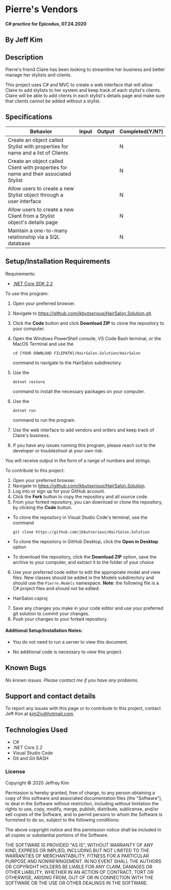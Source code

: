 # Pierre's Vendors

#### C# practice for Epicodus, 07.24.2020

## By Jeff Kim

## Description

Pierre's friend Claire has been looking to streamline her business and better manage her stylists and clients.

This project uses C# and MVC to create a web interface that will allow Claire to add stylists to her system and keep track of each stylist's clients. Claire will be able to add clients in each stylist's details page and make sure that clients cannot be added without a stylist. 

## Specifications

| Behavior | Input | Output |  Completed(Y/N?)  |
| -------- | ----- | ------ | -------- |
| Create an object called Stylist with properties for name and a list of Clients |  |  | N |
| Create an object called Client with properties for name and their associated Stylist | | | N |
| Allow users to create a new Stylist object through a user interface |  |  | N |
| Allow users to create a new Client from a Stylist object's details page |  |  | N |
| Maintain a one-to-many relationship via a SQL database | | | N |

## Setup/Installation Requirements

Requirements:
* [.NET Core SDK 2.2](https://dotnet.microsoft.com/download/thank-you/dotnet-sdk-2.2.203-windows-x64-installer)

To use this program:

1. Open your preferred browser.
2. Navigate to https://github.com/jkbutserious/HairSalon.Solution.git.
3. Click the **Code** button and click **Download ZIP** to clone the repository to your computer.
4. Open the Windows PowerShell console, VS Code Bash terminal, or the MacOS Terminal and use the 
    
    ```cd [YOUR DOWNLOAD FILEPATH]/HairSalon.Solution/HairSalon```
    
    command to navigate to the HairSalon subdirectory.
5. Use the 

    ```dotnet restore```

    command to install the necessary packages on your computer.

6. Use the 

    ```dotnet run```

    command to run the program.

7. Use the web interface to add vendors and orders and keep track of Claire's business.

8. If you have any issues running this program, please reach out to the developer or troubleshoot at your own risk.

You will receive output in the form of a range of numbers and strings.

To contribute to this project:

1. Open your preferred browser.
2. Navigate to https://github.com/jkbutserious/HairSalon.Solution.
3. Log into or sign up for your GitHub account.
4. Click the **Fork** button to copy the repository and all source code.
5. From your forked repository, you can download or clone the repository, by clicking the **Code** button.
  * To clone the repository in Visual Studio Code's terminal, use the command

    ```git clone https://github.com/jkbutserious/HairSalon.Solution```
  * To clone the repository in GitHub Desktop, click the **Open in Desktop** option
  * To download the repository, click the **Download ZIP** option, save the archive to your computer, and extract it to the folder of your choice
6. Use your preferred code editor to edit the appropriate model and view files. New classes should be added in the Models subdirectory and should use the ```Pierre.Models``` namespace. **Note**: the following file is a C# project files and should not be edited:
  * HairSalon.csproj
7. Save any changes you make in your code editor and use your preferred git solution to commit your changes.
8. Push your changes to your forked repository.

#### Additional Setup/Installation Notes:

* You do not need to run a server to view this document.

* No additional code is necessary to view this project.   

## Known Bugs

_No known issues. Please contact me if you have any problems._


## Support and contact details

To report any issues with this page or to contribute to this project, contact Jeff Kim at kim2jy@hotmail.com.

## Technologies Used

* C#
* .NET Core 2.2
* Visual Studio Code 
* Git and Git BASH 


### License

Copyright © 2020 Jeffrey Kim

Permission is hereby granted, free of charge, to any person obtaining a copy of this software and associated documentation files (the "Software"), to deal in the Software without restriction, including without limitation the rights to use, copy, modify, merge, publish, distribute, sublicense, and/or sell copies of the Software, and to permit persons to whom the Software is furnished to do so, subject to the following conditions:

The above copyright notice and this permission notice shall be included in all copies or substantial portions of the Software.

THE SOFTWARE IS PROVIDED "AS IS", WITHOUT WARRANTY OF ANY KIND, EXPRESS OR IMPLIED, INCLUDING BUT NOT LIMITED TO THE WARRANTIES OF MERCHANTABILITY, FITNESS FOR A PARTICULAR PURPOSE AND NONINFRINGEMENT. IN NO EVENT SHALL THE AUTHORS OR COPYRIGHT HOLDERS BE LIABLE FOR ANY CLAIM, DAMAGES OR OTHER LIABILITY, WHETHER IN AN ACTION OF CONTRACT, TORT OR OTHERWISE, ARISING FROM, OUT OF OR IN CONNECTION WITH THE SOFTWARE OR THE USE OR OTHER DEALINGS IN THE SOFTWARE.